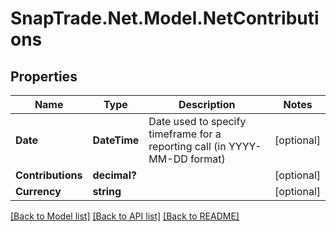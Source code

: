 # SnapTrade.Net.Model.NetContributions

## Properties

Name | Type | Description | Notes
------------ | ------------- | ------------- | -------------
**Date** | **DateTime** | Date used to specify timeframe for a reporting call (in YYYY-MM-DD format) | [optional] 
**Contributions** | **decimal?** |  | [optional] 
**Currency** | **string** |  | [optional] 

[[Back to Model list]](../README.md#documentation-for-models) [[Back to API list]](../README.md#documentation-for-api-endpoints) [[Back to README]](../README.md)


